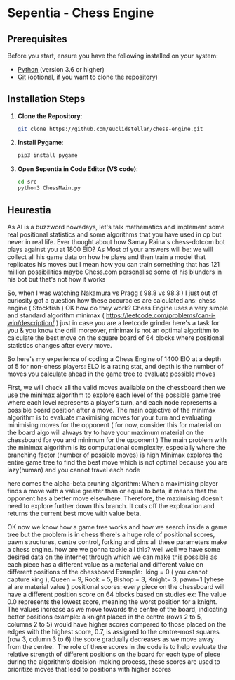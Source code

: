 
# Sepentia - Chess Engine 

## Prerequisites

Before you start, ensure you have the following installed on your system:

- [Python](https://www.python.org/downloads/) (version 3.6 or higher)
- [Git](https://git-scm.com/downloads) (optional, if you want to clone the repository)

## Installation Steps

1. **Clone the Repository**:

   ```bash
   git clone https://github.com/euclidstellar/chess-engine.git

   ```
2. **Install Pygame**:
   ```bash
   pip3 install pygame
   ```
4. **Open Sepentia in Code Editor (VS code)**:
   ```bash
   cd src
   python3 ChessMain.py
   ```

## Heurestia

As AI is a buzzword nowadays, let's talk mathematics and implement some real positional statistics and some algorithms that you have used in cp but never in real life. Ever thought about how Samay Raina's chess-dotcom bot plays against you at 1800 ElO? As Most of your answers will be: we will collect all his game data on how he plays and then train a model that replicates his moves but I mean how you can train something that has 121 million possibilities maybe Chess.com personalise some of his blunders in his bot but that's not how it works 

So, when I was watching Nakamura vs Pragg ( 98.8 vs 98.3 ) I just out of curiosity got a question how these accuracies are calculated 
ans: chess engine ( Stockfish ) OK how do they work? 
Chess Engine uses a very simple and standard algorithm minimax ( https://leetcode.com/problems/can-i-win/description/ ) just in case you are a leetcode grinder here's a task for you & you know the drill 
moreover, minimax is not an optimal algorithm to calculate the best move on the square board of 64 blocks where positional statistics changes after every move.

So here's my experience of coding a Chess Engine of 1400 ElO at a depth of 5
for non-chess players: ELO is a rating stat, and depth is the number of moves you calculate ahead in the game tree to evaluate possible moves 

First, we will check all the valid moves available on the chessboard then we use the minimax algorithm to explore each level of the possible game tree where 
each level represents a player's turn, and each node represents a possible board position after a move. The main objective of the minimax algorithm is to evaluate maximising moves for your turn and evaluating minimising moves for the opponent ( for now, consider this for material on the board algo will always try to have your maximum material on the chessboard for you and minimum for the opponent )
The main problem with the minimax algorithm is its computational complexity, especially where the branching factor (number of possible moves) is high
Minimax explores the entire game tree to find the best move which is not optimal because you are lazy(human) and you cannot travel each node 

here comes the alpha-beta pruning algorithm: 
When a maximising player finds a move with a value greater than or equal to beta, it means that the opponent has a better move elsewhere. Therefore, the maximising doesn't need to explore further down this branch. It cuts off the exploration and returns the current best move with value beta.

OK now we know how a game tree works and how we search inside a game tree 
but the problem is in chess there's a huge role of positional scores, pawn structures, centre control, forking and pins all these parameters make a chess engine.
how are we gonna tackle all this?
well well we have some desired data on the internet through which we can make this possible as each piece has a different value as a material and different value on different positions of the chessboard 
Example:  king = 0 ( you cannot capture king ), Queen = 9, Rook = 5, Bishop = 3, Knight= 3, pawn=1 [yhese al are material value )
positional scores: every piece on the chessboard will have a different position score on 64 blocks based on studies ex: The value 0.0 represents the lowest score, meaning the worst position for a knight. The values increase as we move towards the centre of the board, indicating better positions example: a knight placed in the centre (rows 2 to 5, columns 2 to 5) would have higher scores compared to those placed on the edges with the highest score, 0.7, is assigned to the centre-most squares (row 3, column 3 to 6) the score gradually decreases as we move away from the centre. 
The role of these scores in the code is to help evaluate the relative strength of different positions on the board for each type of piece during the algorithm’s decision-making process, these scores are used to prioritize moves that lead to positions with higher scores 
 
